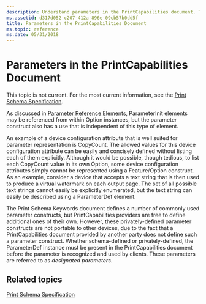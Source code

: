 ```yaml
---
description: Understand parameters in the PrintCapabilities document. This topic isn't current. For the most current information, see the Print Schema Specification.
ms.assetid: d317d052-c207-412a-896e-09cb57b0dd5f
title: Parameters in the PrintCapabilities Document
ms.topic: reference
ms.date: 05/31/2018
---
```


# Parameters in the PrintCapabilities Document

This topic is not current. For the most current information, see the [Print Schema Specification](https://download.microsoft.com/download/D/E/C/DECA6E6B-3E81-48E7-B7EF-6D92A547D03C/print-schema-spec-2-0.zip).

As discussed in [Parameter Reference Elements](parameter-reference-elements.md), ParameterInit elements may be referenced from within Option instances, but the parameter construct also has a use that is independent of this type of element.

An example of a device configuration attribute that is well suited for parameter representation is CopyCount. The allowed values for this device configuration attribute can be easily and concisely defined without listing each of them explicitly. Although it would be possible, though tedious, to list each CopyCount value in its own Option, some device configuration attributes simply cannot be represented using a Feature/Option construct. As an example, consider a device that accepts a text string that is then used to produce a virtual watermark on each output page. The set of all possible text strings cannot easily be explicitly enumerated, but the text string can easily be described using a ParameterDef element.

The Print Schema Keywords document defines a number of commonly used parameter constructs, but PrintCapabilities providers are free to define additional ones of their own. However, these privately-defined parameter constructs are not portable to other devices, due to the fact that a PrintCapabilities document provided by another party does not define such a parameter construct. Whether schema-defined or privately-defined, the ParameterDef instance must be present in the PrintCapabilities document before the parameter is recognized and used by clients. These parameters are referred to as *designated parameters*.

## Related topics

<dl> <dt>

[Print Schema Specification](https://download.microsoft.com/download/D/E/C/DECA6E6B-3E81-48E7-B7EF-6D92A547D03C/print-schema-spec-2-0.zip)
</dt> </dl>

 

 



